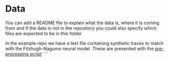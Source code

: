 # Data

You can add a README file to explain what the data is, where it is coming from and if the data is not in the repository you could also specify which files are expected to be in this folder

In the example repo we have a text file containing synthetic traces to match with the Fitzhugh-Nagumo neural model. These are presented with the [pre-processing script](../code/pre_processing.py)
¨¨
